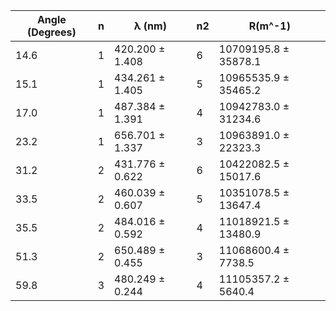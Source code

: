 | Angle (Degrees)	| n		| λ (nm)			| n2	| R(m^-1)				|
|-------------------|-------|-------------------|-------|-----------------------|
| 14.6				| 1		| 420.200 ± 1.408	| 6		| 10709195.8 ± 35878.1 	|
| 15.1				| 1		| 434.261 ± 1.405	| 5		| 10965535.9 ± 35465.2	|
| 17.0				| 1		| 487.384 ± 1.391	| 4		| 10942783.0 ± 31234.6	|
| 23.2				| 1		| 656.701 ± 1.337	| 3		| 10963891.0 ± 22323.3	|
| 31.2				| 2		| 431.776 ± 0.622	| 6		| 10422082.5 ± 15017.6	|
| 33.5				| 2		| 460.039 ± 0.607	| 5		| 10351078.5 ± 13647.4	|
| 35.5				| 2		| 484.016 ± 0.592	| 4		| 11018921.5 ± 13480.9	|
| 51.3				| 2		| 650.489 ± 0.455	| 3		| 11068600.4 ± 7738.5	|
| 59.8				| 3		| 480.249 ± 0.244	| 4		| 11105357.2 ± 5640.4	|